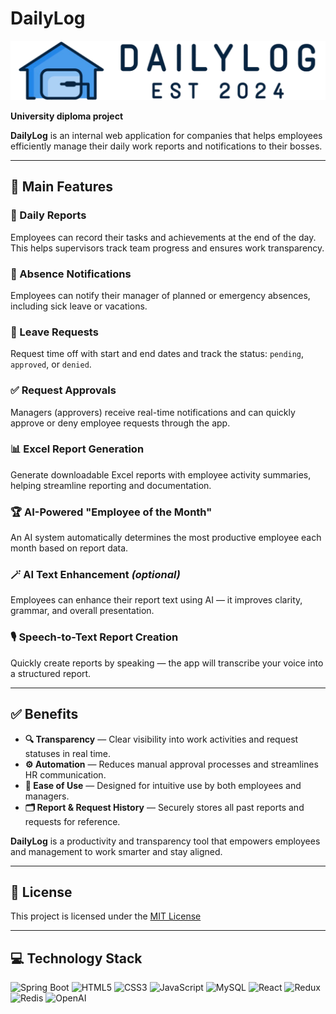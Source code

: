 # DailyLog

![DailyLog Logo](https://github.com/ilyushik/DailyLog/blob/main/Documentation/logo_git.png)

**University diploma project**

**DailyLog** is an internal web application for companies that helps employees efficiently manage their daily work reports and notifications to their bosses.

---

## 🚀 Main Features

### 📝 Daily Reports  
Employees can record their tasks and achievements at the end of the day. This helps supervisors track team progress and ensures work transparency.

### 📣 Absence Notifications  
Employees can notify their manager of planned or emergency absences, including sick leave or vacations.

### 📅 Leave Requests  
Request time off with start and end dates and track the status: `pending`, `approved`, or `denied`.

### ✅ Request Approvals  
Managers (approvers) receive real-time notifications and can quickly approve or deny employee requests through the app.

### 📊 Excel Report Generation  
Generate downloadable Excel reports with employee activity summaries, helping streamline reporting and documentation.

### 🏆 AI-Powered "Employee of the Month"  
An AI system automatically determines the most productive employee each month based on report data.

### 🪄 AI Text Enhancement *(optional)*  
Employees can enhance their report text using AI — it improves clarity, grammar, and overall presentation.

### 🎙️ Speech-to-Text Report Creation  
Quickly create reports by speaking — the app will transcribe your voice into a structured report.

---

## ✅ Benefits

- **🔍 Transparency** — Clear visibility into work activities and request statuses in real time.  
- **⚙️ Automation** — Reduces manual approval processes and streamlines HR communication.  
- **🧭 Ease of Use** — Designed for intuitive use by both employees and managers.  
- **🗂️ Report & Request History** — Securely stores all past reports and requests for reference.

**DailyLog** is a productivity and transparency tool that empowers employees and management to work smarter and stay aligned.

---

## 📄 License

This project is licensed under the [MIT License](https://choosealicense.com/licenses/mit/)

---

## 💻 Technology Stack

<div>
  <img height="55" src="https://cdn.simpleicons.org/Spring/94d31b" alt="Spring Boot"/>
  <img height="55" src="https://cdn.simpleicons.org/HTML5/E34F26" alt="HTML5"/>
  <img height="55" src="https://cdn.simpleicons.org/CSS3/1572B6" alt="CSS3"/>
  <img height="55" src="https://cdn.simpleicons.org/javascript/F7DF1E" alt="JavaScript"/>
  <img height="55" src="https://cdn.simpleicons.org/mysql/4479A1" alt="MySQL"/>
  <img height="55" src="https://cdn.simpleicons.org/react/61DAFB" alt="React"/>
  <img height="55" src="https://cdn.simpleicons.org/redux/764ABC" alt="Redux"/>
  <img height="55" src="https://cdn.simpleicons.org/redis/FF4438" alt="Redis"/>
  <img height="55" src="https://cdn.simpleicons.org/openai/412991" alt="OpenAI"/>
</div>
